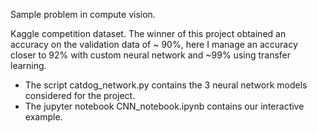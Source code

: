 Sample problem in compute vision.


Kaggle competition dataset. The winner of this project obtained an accuracy on the validation data of ~ 90%, here I manage 
an accuracy closer to 92% with custom neural network and ~99% using transfer learning.


- The script catdog_network.py contains the 3 neural network models considered for the project. 
- The jupyter notebook CNN_notebook.ipynb contains our interactive example. 
